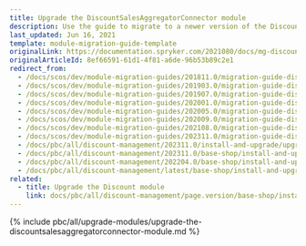 ```yaml
---
title: Upgrade the DiscountSalesAggregatorConnector module
description: Use the guide to migrate to a newer version of the DiscountSalesAggregatorConnector module.
last_updated: Jun 16, 2021
template: module-migration-guide-template
originalLink: https://documentation.spryker.com/2021080/docs/mg-discount-sales-aggregator-connector
originalArticleId: 8ef66591-61d1-4f81-a6de-96b53b89c2e1
redirect_from:
  - /docs/scos/dev/module-migration-guides/201811.0/migration-guide-discountsalesaggregatorconnector.html
  - /docs/scos/dev/module-migration-guides/201903.0/migration-guide-discountsalesaggregatorconnector.html
  - /docs/scos/dev/module-migration-guides/201907.0/migration-guide-discountsalesaggregatorconnector.html
  - /docs/scos/dev/module-migration-guides/202001.0/migration-guide-discountsalesaggregatorconnector.html
  - /docs/scos/dev/module-migration-guides/202005.0/migration-guide-discountsalesaggregatorconnector.html
  - /docs/scos/dev/module-migration-guides/202009.0/migration-guide-discountsalesaggregatorconnector.html
  - /docs/scos/dev/module-migration-guides/202108.0/migration-guide-discountsalesaggregatorconnector.html
  - /docs/scos/dev/module-migration-guides/202311.0/migration-guide-discountsalesaggregatorconnector.html  
  - /docs/pbc/all/discount-management/202311.0/install-and-upgrade/upgrade-the-discountsalesaggregatorconnector-module.html
  - /docs/pbc/all/discount-management/202311.0/base-shop/install-and-upgrade/upgrade-the-discountsalesaggregatorconnector-module.html
  - /docs/pbc/all/discount-management/202204.0/base-shop/install-and-upgrade/upgrade-the-discountsalesaggregatorconnector-module.html
  - /docs/pbc/all/discount-management/latest/base-shop/install-and-upgrade/upgrade-modules/upgrade-the-discountsalesaggregatorconnector-module.html
related:
  - title: Upgrade the Discount module
    link: docs/pbc/all/discount-management/page.version/base-shop/install-and-upgrade/upgrade-modules/upgrade-the-discount-module.html
---
```


{% include pbc/all/upgrade-modules/upgrade-the-discountsalesaggregatorconnector-module.md %} <!-- To edit, see /_includes/pbc/all/upgrade-modules/upgrade-the-discountsalesaggregatorconnector-module.md -->
